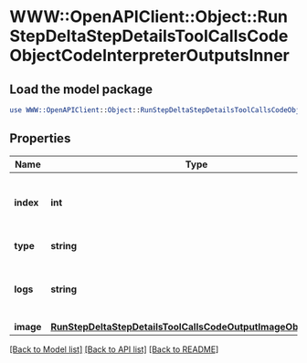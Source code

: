 # WWW::OpenAPIClient::Object::RunStepDeltaStepDetailsToolCallsCodeObjectCodeInterpreterOutputsInner

## Load the model package
```perl
use WWW::OpenAPIClient::Object::RunStepDeltaStepDetailsToolCallsCodeObjectCodeInterpreterOutputsInner;
```

## Properties
Name | Type | Description | Notes
------------ | ------------- | ------------- | -------------
**index** | **int** | The index of the output in the outputs array. | 
**type** | **string** | Always &#x60;logs&#x60;. | 
**logs** | **string** | The text output from the Code Interpreter tool call. | [optional] 
**image** | [**RunStepDeltaStepDetailsToolCallsCodeOutputImageObjectImage**](RunStepDeltaStepDetailsToolCallsCodeOutputImageObjectImage.md) |  | [optional] 

[[Back to Model list]](../README.md#documentation-for-models) [[Back to API list]](../README.md#documentation-for-api-endpoints) [[Back to README]](../README.md)


